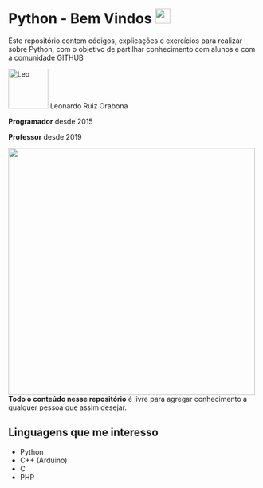 # Python - Bem Vindos <img src="https://raw.githubusercontent.com/iampavangandhi/iampavangandhi/master/gifs/Hi.gif" width="30px">

Este repositório contem códigos, explicações e exercícios para realizar sobre Python, com o objetivo de partilhar conhecimento com alunos e com a comunidade GITHUB


[//]: contributor-faces

<a href="https://github.com/leoruiz197"><img src="https://avatars.githubusercontent.com/u/14226441?v=4" title="Leo" width="80" height="80"></a> Leonardo Ruiz Orabona

**Programador** desde 2015

**Professor** desde 2019

<img width="495px" align="left" src="https://github-readme-stats.vercel.app/api?username=leoruiz197&theme=buefy&?theme=dark&show_icons=true%count_private=true&include_all_commits=true&hide=contribs,prs,issues"/>

**Todo o conteúdo nesse repositório** é livre para agregar conhecimento a qualquer pessoa que assim desejar.

## Linguagens que me interesso

- Python
- C++ (Arduino)
- C
- PHP
